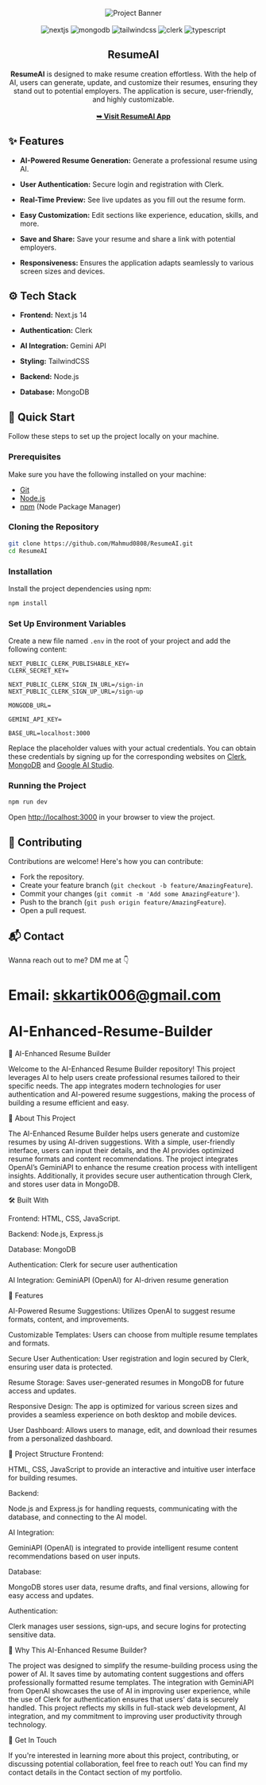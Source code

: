 
<div align="center">
  <br />
    <img src="https://i.postimg.cc/xnTr6TCb/ResumeAI.png" alt="Project Banner">
  <br />
  <br />

  <div>
    <img src="https://img.shields.io/badge/-Next_JS-black?style=for-the-badge&logoColor=white&logo=nextdotjs&color=393D72" alt="nextjs" />
    <img src="https://img.shields.io/badge/-MongoDB-black?style=for-the-badge&logoColor=white&logo=mongodb&color=1FAD58" alt="mongodb" />
    <img src="https://img.shields.io/badge/-Tailwind_CSS-black?style=for-the-badge&logoColor=white&logo=tailwindcss&color=3FBFF8" alt="tailwindcss" />
    <img src="https://img.shields.io/badge/-Clerk-black?style=for-the-badge&logoColor=white&logo=clerk&color=7C3AFF" alt="clerk" />
    <img src="https://img.shields.io/badge/-Typescript-black?style=for-the-badge&logoColor=white&logo=typescript&color=387CC8" alt="typescript" />
  </div>

  <h2 align="center">ResumeAI</h2>

  <div align="center">
     <b>ResumeAI</b> is designed to make resume creation effortless. With the help of AI, users can generate, update, and customize their resumes, ensuring they stand out to potential employers. The application is secure, user-friendly, and highly customizable.
  </div>
  <br />
  <a href="https://resume-ai-app.vercel.app/"><strong>➥ Visit ResumeAI App</strong></a>
</div>

## <a name="features">✨ Features</a>

- **AI-Powered Resume Generation:** Generate a professional resume using AI.

- **User Authentication:** Secure login and registration with Clerk.

- **Real-Time Preview:** See live updates as you fill out the resume form.

- **Easy Customization:** Edit sections like experience, education, skills, and more.

- **Save and Share:** Save your resume and share a link with potential employers.

- **Responsiveness:** Ensures the application adapts seamlessly to various screen sizes and devices.

## <a name="tech-stack">⚙️ Tech Stack</a>

- **Frontend:** Next.js 14

- **Authentication:** Clerk

- **AI Integration:** Gemini API

- **Styling:** TailwindCSS

- **Backend:** Node.js

- **Database:** MongoDB

## <a name="quick-start">🚀 Quick Start</a>

Follow these steps to set up the project locally on your machine.

### Prerequisites

Make sure you have the following installed on your machine:

- [Git](https://git-scm.com/)
- [Node.js](https://nodejs.org/en)
- [npm](https://www.npmjs.com/) (Node Package Manager)

### Cloning the Repository

```bash
git clone https://github.com/Mahmud0808/ResumeAI.git
cd ResumeAI
```

### Installation

Install the project dependencies using npm:

```bash
npm install
```

### Set Up Environment Variables

Create a new file named `.env` in the root of your project and add the following content:

```env
NEXT_PUBLIC_CLERK_PUBLISHABLE_KEY=
CLERK_SECRET_KEY=

NEXT_PUBLIC_CLERK_SIGN_IN_URL=/sign-in
NEXT_PUBLIC_CLERK_SIGN_UP_URL=/sign-up

MONGODB_URL=

GEMINI_API_KEY=

BASE_URL=localhost:3000
```

Replace the placeholder values with your actual credentials. You can obtain these credentials by signing up for the corresponding websites on [Clerk](https://clerk.com/), [MongoDB](https://mongodb.com/) and [Google AI Studio](https://aistudio.google.com/app/apikey). 

### Running the Project

```bash
npm run dev
```

Open [http://localhost:3000](http://localhost:3000) in your browser to view the project.

## 🤝 Contributing

Contributions are welcome! Here's how you can contribute:

- Fork the repository.
- Create your feature branch (`git checkout -b feature/AmazingFeature`).
- Commit your changes (`git commit -m 'Add some AmazingFeature'`).
- Push to the branch (`git push origin feature/AmazingFeature`).
- Open a pull request.

## 📬 Contact

Wanna reach out to me? DM me at 👇

Email: skkartik006@gmail.com
=======
# AI-Enhanced-Resume-Builder

📝 AI-Enhanced Resume Builder

Welcome to the AI-Enhanced Resume Builder repository! This project leverages AI to help users create professional resumes tailored to their specific needs. The app integrates modern technologies for user authentication and AI-powered resume suggestions, making the process of building a resume efficient and easy.

🌟 About This Project


The AI-Enhanced Resume Builder helps users generate and customize resumes by using AI-driven suggestions. With a simple, user-friendly interface, users can input their details, and the AI provides optimized resume formats and content recommendations. The project integrates OpenAI’s GeminiAPI to enhance the resume creation process with intelligent insights. Additionally, it provides secure user authentication through Clerk, and stores user data in MongoDB.

🛠️ Built With

Frontend: HTML, CSS, JavaScript.

Backend: Node.js, Express.js

Database: MongoDB

Authentication: Clerk for secure user authentication

AI Integration: GeminiAPI (OpenAI) for AI-driven resume generation

🚀 Features

AI-Powered Resume Suggestions: Utilizes OpenAI to suggest resume formats, content, and improvements.

Customizable Templates: Users can choose from multiple resume templates and formats.

Secure User Authentication: User registration and login secured by Clerk, ensuring user data is protected.

Resume Storage: Saves user-generated resumes in MongoDB for future access and updates.

Responsive Design: The app is optimized for various screen sizes and provides a seamless experience on both desktop and mobile devices.

User Dashboard: Allows users to manage, edit, and download their resumes from a personalized dashboard.

📂 Project Structure
Frontend:

HTML, CSS, JavaScript to provide an interactive and intuitive user interface for building resumes.

Backend:

Node.js and Express.js for handling requests, communicating with the database, and connecting to the AI model.

AI Integration:

GeminiAPI (OpenAI) is integrated to provide intelligent resume content recommendations based on user inputs.

Database:

MongoDB stores user data, resume drafts, and final versions, allowing for easy access and updates.

Authentication:

Clerk manages user sessions, sign-ups, and secure logins for protecting sensitive data.

🎯 Why This AI-Enhanced Resume Builder?

The project was designed to simplify the resume-building process using the power of AI. It saves time by automating content suggestions and offers professionally formatted resume templates. The integration with GeminiAPI from OpenAI showcases the use of AI in improving user experience, while the use of Clerk for authentication ensures that users' data is securely handled. This project reflects my skills in full-stack web development, AI integration, and my commitment to improving user productivity through technology.

👋 Get In Touch

If you're interested in learning more about this project, contributing, or discussing potential collaboration, feel free to reach out! You can find my contact details in the Contact section of my portfolio.

